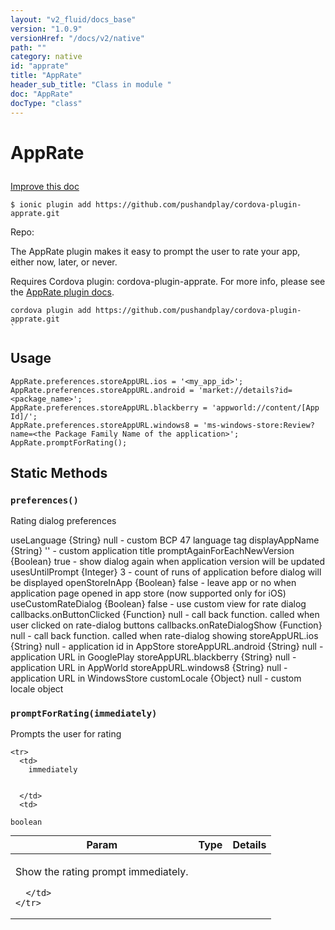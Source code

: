 ```yaml
---
layout: "v2_fluid/docs_base"
version: "1.0.9"
versionHref: "/docs/v2/native"
path: ""
category: native
id: "apprate"
title: "AppRate"
header_sub_title: "Class in module "
doc: "AppRate"
docType: "class"
---
```









<h1 class="api-title">


AppRate






</h1>

<a class="improve-v2-docs" href='http://github.com/driftyco/ionic-native/edit/master/src/plugins/apprate.ts#L2'>
Improve this doc
</a>





<!-- decorators -->

<pre><code>$ ionic plugin add https://github.com/pushandplay/cordova-plugin-apprate.git</code></pre>
<p>Repo:
<a href="">

</a>
</p>

<!-- description -->

<p>The AppRate plugin makes it easy to prompt the user to rate your app, either now, later, or never.</p>
<p>Requires Cordova plugin: cordova-plugin-apprate. For more info, please see the <a href="https://github.com/pushandplay/cordova-plugin-apprate">AppRate plugin docs</a>.</p>
<pre><code>cordova plugin add https://github.com/pushandplay/cordova-plugin-apprate.git
`
</code></pre>

<!-- @usage tag -->

<h2>Usage</h2>

<pre><code class="lang-js">AppRate.preferences.storeAppURL.ios = &#39;&lt;my_app_id&gt;&#39;;
AppRate.preferences.storeAppURL.android = &#39;market://details?id=&lt;package_name&gt;&#39;;
AppRate.preferences.storeAppURL.blackberry = &#39;appworld://content/[App Id]/&#39;;
AppRate.preferences.storeAppURL.windows8 = &#39;ms-windows-store:Review?name=&lt;the Package Family Name of the application&gt;&#39;;
AppRate.promptForRating();
</code></pre>




<!-- @property tags -->
<h2>Static Methods</h2>
<div id="preferences"></div>
<h3><code>preferences()</code>
  
</h3>

Rating dialog preferences

useLanguage {String} null - custom BCP 47 language tag
displayAppName {String} '' - custom application title
promptAgainForEachNewVersion {Boolean} true - show dialog again when application version will be updated
usesUntilPrompt {Integer} 3 - count of runs of application before dialog will be displayed
openStoreInApp {Boolean} false - leave app or no when application page opened in app store (now supported only for iOS)
useCustomRateDialog {Boolean} false - use custom view for rate dialog
callbacks.onButtonClicked {Function} null - call back function. called when user clicked on rate-dialog buttons
callbacks.onRateDialogShow {Function} null - call back function. called when rate-dialog showing
storeAppURL.ios {String} null - application id in AppStore
storeAppURL.android {String} null - application URL in GooglePlay
storeAppURL.blackberry {String} null - application URL in AppWorld
storeAppURL.windows8 {String} null - application URL in WindowsStore
customLocale {Object} null - custom locale object








<div id="promptForRating"></div>
<h3><code>promptForRating(immediately)</code>
  
</h3>

Prompts the user for rating



<table class="table param-table" style="margin:0;">
  <thead>
    <tr>
      <th>Param</th>
      <th>Type</th>
      <th>Details</th>
    </tr>
  </thead>
  <tbody>
    
    <tr>
      <td>
        immediately
        
        
      </td>
      <td>
        
  <code>boolean</code>
      </td>
      <td>
        <p>Show the rating prompt immediately.</p>

        
      </td>
    </tr>
    
  </tbody>
</table>








<!-- methods on the class --><!-- related link --><!-- end content block -->


<!-- end body block -->

